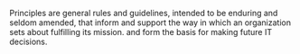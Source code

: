 Principles are general rules and guidelines, intended to be enduring and seldom amended, that inform and support the way in which an organization sets about fulfilling its mission.
and form the basis for making future IT decisions.